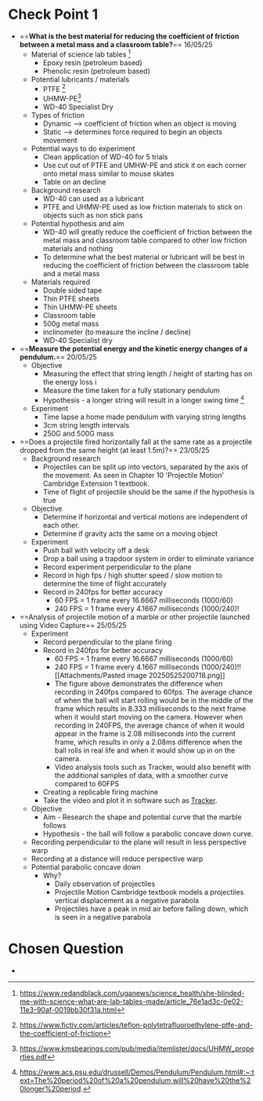 # Check Point 1
- ==**What is the best material for reducing the coefficient of friction between a metal mass and a classroom table?**== 16/05/25
	- Material of science lab tables [^1]
		- Epoxy resin (petroleum based)
		- Phenolic resin (petroleum based)
	- Potential lubricants / materials
		- PTFE [^2]
		- UHMW-PE[^3]
		- WD-40 Specialist Dry 
	- Types of friction
		- Dynamic --> coefficient of friction when an object is moving
		- Static --> determines force required to begin an objects movement
	- Potential ways to do experiment
		- Clean application of WD-40 for 5 trials
		- Use cut out of PTFE and UMHW-PE and stick it on each corner onto metal mass similar to mouse skates
		- Table on an decline
	- Background research
		- WD-40 can used as a lubricant
		- PTFE and UHMW-PE used as low friction materials to stick on objects such as non stick pans
	- Potential hypothesis and aim
		- WD-40 will greatly reduce the coefficient of friction between the metal mass and classroom table compared to other low friction materials and nothing
		- To determine what the best material or lubricant will be best in reducing the coefficient of friction between the classroom table and a metal mass
	- Materials required
		- Double sided tape
		- Thin PTFE sheets
		- Thin UHMW-PE sheets
		- Classroom table
		- 500g metal mass
		- inclinometer (to measure the incline / decline)
		- WD-40 Specialist dry 
- ==**Measure the potential energy and the kinetic energy changes of a pendulum.**== 20/05/25
	- Objective
		- Measuring the effect that string length / height of starting has on the energy loss i
		- Measure the time taken for a fully stationary pendulum
		- Hypothesis - a longer string will result in a longer swing time [^4]
	- Experiment
		- Time lapse a home made pendulum with varying string lengths
		- 3cm string length intervals
		- 250G and 500G mass
- ==Does a projectile fired horizontally fall at the same rate as a projectile dropped from the same height (at least 1.5m)?==  23/05/25
	- Background research
		- Projectiles can be split up into vectors, separated by the axis of the movement. As seen in Chapter 10 'Projectile Motion' Cambridge Extension 1 textbook.
		- Time of flight of projectile should be the same if the hypothesis is true
	- Objective
		- Determine if horizontal and vertical motions are independent of each other. 
		- Determine if gravity acts the same on a moving object
	- Experiment
		- Push ball with velocity off a desk
		- Drop a ball using a trapdoor system in order to eliminate variance 
		- Record experiment perpendicular to the plane
		- Record in high fps / high shutter speed / slow motion to determine the time of flight accurately
		- Record in 240fps for better accuracy
			- 60 FPS = 1 frame every 16.6667 milliseconds (1000/60)
			- 240 FPS = 1 frame every 4.1667 milliseconds (1000/240)!
- ==Analysis of projectile motion of a marble or other projectile launched using Video Capture== 25/05/25
	- Experiment
		- Record perpendicular to the plane firing
		- Record in 240fps for better accuracy
			- 60 FPS = 1 frame every 16.6667 milliseconds (1000/60)
			- 240 FPS = 1 frame every 4.1667 milliseconds (1000/240)!![[Attachments/Pasted image 20250525200718.png]]
			- The figure above demonstrates the difference when recording in 240fps compared to 60fps. The average chance of when the ball will start rolling would be in the middle of the frame which results in 8.333 milliseconds to the next frame when it would start moving on the camera. However when recording in 240FPS, the average chance of when it would appear in the frame is 2.08 milliseconds into the current frame, which results in only a 2.08ms difference when the ball rolls in real life and when it would show up in on the camera.
			- Video analysis tools such as Tracker, would also benefit with the additional samples of data, with a smoother curve compared to 60FPS
		- Creating a replicable firing machine
		- Take the video and plot it in software such as [Tracker](https://opensourcephysics.github.io/tracker-website/).
	- Objective
		- Aim - Research the shape and potential curve that the marble follows
		- Hypothesis - the ball will follow a parabolic concave down curve.
	- Recording perpendicular to the plane will result in less perspective warp
	- Recording at a distance will reduce perspective warp
	- Potential parabolic concave down 
		- Why?
			-  Daily observation of projectiles
			- Projectile Motion Cambridge textbook models a projectiles vertical displacement as a negative parabola 
			- Projectiles have a peak in mid air before falling down, which is seen in a negative parabola

# Chosen Question
- 
[^1]: https://www.redandblack.com/uganews/science_health/she-blinded-me-with-science-what-are-lab-tables-made/article_76e1ad3c-0e02-11e3-90af-0019bb30f31a.html

[^2]: https://www.fictiv.com/articles/teflon-polytetrafluoroethylene-ptfe-and-the-coefficient-of-friction

[^3]: https://www.kmsbearings.com/pub/media/itemlister/docs/UHMW_properties.pdf

[^4]: https://www.acs.psu.edu/drussell/Demos/Pendulum/Pendulum.html#:~:text=The%20period%20of%20a%20pendulum,will%20have%20the%20longer%20period.
